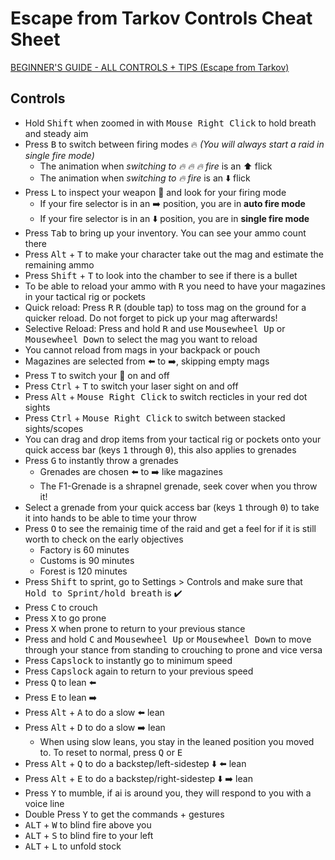 # Escape from Tarkov Controls Cheat Sheet

[BEGINNER'S GUIDE - ALL CONTROLS + TIPS (Escape from Tarkov)](https://www.youtube.com/watch?v=JKRQ9_d4988)

## Controls

- Hold <kbd>Shift</kbd> when zoomed in with <kbd>Mouse Right Click</kbd> to hold breath and steady aim
- Press <kbd>B</kbd> to switch between firing modes :fire: *(You will always start a raid in single fire mode)*
  + The animation when *switching to :fire: :fire: :fire: fire* is an :arrow_up: flick 
  + The animation when *switching to :fire: fire* is an :arrow_down: flick
- Press <kbd>L</kbd> to inspect your weapon :gun: and look for your firing mode
  + If your fire selector is in an :arrow_right: position, you are in **auto fire mode**
  + If your fire selector is in an :arrow_down: position, you are in **single fire mode**
- Press <kbd>Tab</kbd> to bring up your inventory. You can see your ammo count there
- Press <kbd>Alt</kbd> + <kbd>T</kbd> to make your character take out the mag and estimate the remaining ammo
- Press <kbd>Shift</kbd> + <kbd>T</kbd> to look into the chamber to see if there is a bullet
- To be able to reload your ammo with <kbd>R</kbd> you need to have your magazines in your tactical rig or pockets
- Quick reload: Press <kbd>R</kbd> <kbd>R</kbd> (double tap) to toss mag on the ground for a quicker reload. Do not forget to pick up your mag afterwards!
- Selective Reload: Press and hold <kbd>R</kbd> and use <kbd>Mousewheel Up</kbd> or <kbd>Mousewheel Down</kbd> to select the mag you want to reload
- You cannot reload from mags in your backpack or pouch
- Magazines are selected from :arrow_left: to :arrow_right:, skipping empty mags
- Press <kbd>T</kbd> to switch your :flashlight: on and off
- Press <kbd>Ctrl</kbd> + <kbd>T</kbd> to switch your laser sight on and off
- Press <kbd>Alt</kbd> + <kbd>Mouse Right Click</kbd> to switch recticles in your red dot sights
- Press <kbd>Ctrl</kbd> + <kbd>Mouse Right Click</kbd> to switch between stacked sights/scopes
- You can drag and drop items from your tactical rig or pockets onto your quick access bar (keys <kbd>1</kbd> through <kbd>0</kbd>), this also applies to grenades
- Press <kbd>G</kbd> to instantly throw a grenades
  + Grenades are chosen :arrow_left: to :arrow_right: like magazines
  + The F1-Grenade is a shrapnel grenade, seek cover when you throw it!
- Select a grenade from your quick access bar (keys <kbd>1</kbd> through <kbd>0</kbd>) to take it into hands to be able to time your throw
- Press <kbd>O</kbd> to see the remainig time of the raid and get a feel for if it is still worth to check on the early objectives
  + Factory is 60 minutes
  + Customs is 90 minutes
  + Forest is 120 minutes
- Press <kbd>Shift</kbd> to sprint, go to Settings > Controls and make sure that <kbd>Hold to Sprint/hold breath</kbd> is :heavy_check_mark:
- Press <kbd>C</kbd> to crouch
- Press <kbd>X</kbd> to go prone
- Press <kbd>X</kbd> when prone to return to your previous stance
- Press and hold <kbd>C</kbd> and <kbd>Mousewheel Up</kbd> or <kbd>Mousewheel Down</kbd> to move through your stance from standing to crouching to prone and vice versa
- Press <kbd>Capslock</kbd> to instantly go to minimum speed
- Press <kbd>Capslock</kbd> again to return to your previous speed
- Press <kbd>Q</kbd> to lean :arrow_left:
- Press <kbd>E</kbd> to lean :arrow_right:
- Press <kbd>Alt</kbd> + <kbd>A</kbd> to do a slow :arrow_left: lean
- Press <kbd>Alt</kbd> + <kbd>D</kbd> to do a slow :arrow_right: lean
  + When using slow leans, you stay in the leaned position you moved to. To reset to normal, press <kbd>Q</kbd> or <kbd>E</kbd>
- Press <kbd>Alt</kbd> + <kbd>Q</kbd> to do a backstep/left-sidestep :arrow_down: :arrow_left: lean
- Press <kbd>Alt</kbd> + <kbd>E</kbd> to do a backstep/right-sidestep :arrow_down: :arrow_right: lean
- Press <kbd>Y</kbd> to mumble, if ai is around you, they will respond to you with a voice line
- Double Press <kbd>Y</kbd> to get the commands + gestures
- <kbd>ALT</kbd> + <kbd>W</kbd> to blind fire above you
- <kbd>ALT</kbd> + <kbd>S</kbd> to blind fire to your left
- <kbd>ALT</kbd> + <kbd>L</kbd> to unfold stock

